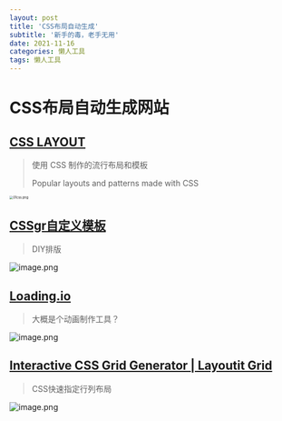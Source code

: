 ```yaml
---
layout: post
title: 'CSS布局自动生成'
subtitle: '新手的毒，老手无用'
date: 2021-11-16
categories: 懒人工具
tags: 懒人工具
---
```

# CSS布局自动生成网站

## [CSS LAYOUT](https://csslayout.io/)

> 使用 CSS 制作的流行布局和模板
>
> Popular layouts and patterns made with CSS



<img src="https://i.loli.net/2021/11/16/mYWQdTP31lqDH2u.png" alt="01css.png" style="zoom: 40%;" />



## [CSSgr自定义模板](https://cssgr.id/)

> DIY排版



![image.png](https://i.loli.net/2021/11/16/JBF4GSQz5T83Pa2.png)



## [Loading.io](https://loading.io/)

> 大概是个动画制作工具？



![image.png](https://i.loli.net/2021/11/16/ojznBJFYbVuPh69.png)



## [Interactive CSS Grid Generator | Layoutit Grid](https://grid.layoutit.com/)

> CSS快速指定行列布局



![image.png](https://i.loli.net/2021/11/16/5cM3gyNqIFvk2mz.png)

